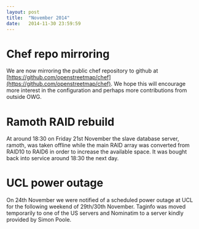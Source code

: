 ```yaml
---
layout: post
title:  "November 2014"
date:   2014-11-30 23:59:59
---
```


# Chef repo mirroring

We are now mirroring the public chef repository to github
at [https://github.com/openstreetmap/chef](https://github.com/openstreetmap/chef). We 
hope this will encourage more interest in the configuration
and perhaps more contributions from outside OWG.

# Ramoth RAID rebuild

At around 18:30 on Friday 21st November the slave database server, ramoth, was taken offline
while the main RAID array was converted from RAID10 to RAID6 in order to increase the available
space. It was bought back into service around 18:30 the next day.

# UCL power outage

On 24th November we were notified of a scheduled power outage at UCL for the following
weekend of 29th/30th November. Taginfo was moved temporarily to one of the US servers
and Nominatim to a server kindly provided by Simon Poole.
